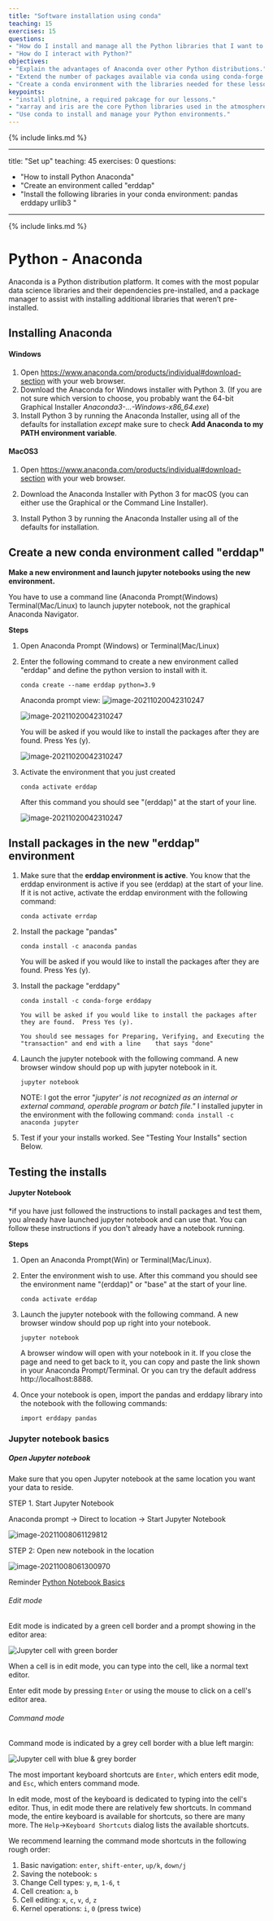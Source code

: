 ```yaml
---
title: "Software installation using conda"
teaching: 15
exercises: 15
questions:
- "How do I install and manage all the Python libraries that I want to use?"
- "How do I interact with Python?"
objectives:
- "Explain the advantages of Anaconda over other Python distributions."
- "Extend the number of packages available via conda using conda-forge."
- "Create a conda environment with the libraries needed for these lessons."
keypoints:
- "install plotnine, a required pakcage for our lessons."
- "xarray and iris are the core Python libraries used in the atmosphere and ocean sciences."
- "Use conda to install and manage your Python environments."
---
```


{% include links.md %}

---
title: "Set up"
teaching: 45
exercises: 0
questions:
- "How to install Python Anaconda"
- "Create an environment called "erddap"
- "Install the following libraries in your conda environment: pandas erddapy urllib3 "
---
{% include links.md %}


# Python - Anaconda

Anaconda is a Python distribution platform. It comes with the most popular data science libraries and their dependencies pre-installed, and a package manager to assist with installing additional libraries that weren’t pre-installed.

## Installing Anaconda

#### Windows

1. Open https://www.anaconda.com/products/individual#download-section with your web browser.
2. Download the Anaconda for Windows installer with Python 3. (If you are not sure which version to choose, you probably want the  64-bit Graphical Installer *Anaconda3-...-Windows-x86_64.exe*)
3. Install Python 3 by running the Anaconda Installer, using all of the defaults for installation *except* make sure to check **Add Anaconda to my PATH environment variable**.

#### MacOS3

1. Open https://www.anaconda.com/products/individual#download-section with your web browser.

2. Download the Anaconda Installer with Python 3 for macOS (you can either use the Graphical or the Command Line Installer).

3. Install Python 3 by running the Anaconda Installer using all of the defaults for installation.

   

## Create a new conda environment called "erddap"

**Make a new environment and launch jupyter notebooks using the new environment.**

You have to use a command line (Anaconda Prompt(Windows)  Terminal(Mac/Linux) to launch jupyter notebook, not the graphical  Anaconda Navigator.

**Steps**

1. Open Anaconda Prompt (Windows) or Terminal(Mac/Linux)

2. Enter the following command to create a new environment called "erddap" and define the python version to install with it. 

   ```conda create --name erddap python=3.9```

  

   Anaconda prompt view:    ![image-20211020042310247](../assets/img/install_basepath.png)

   ![image-20211020042310247](../assets/img/install_environment.png) 

   

   You will be asked if you would like to install the packages after they are found.  Press Yes (y).

   ![image-20211020042310247](../assets/img/install_environment_II.png)

   

3. Activate the environment that you just created

   ```conda activate erddap```


    After this command you should see "(erddap)" at the start of your line.

   ![image-20211020042310247](assets/img/install_environment_III.png)



## Install packages in the new "erddap" environment

1. Make sure that the **erddap environment is active**. You know that the erddap environment is active if you see (erddap) at the start of your line. If it is not active, activate the erddap environment with the following command:

   ```conda activate errdap```
   
2. Install the package "pandas" 

   ```conda install -c anaconda pandas```


   You will be asked if you would like to install the packages after they are found.  Press Yes (y).

3. Install the package "erddapy"

   ```conda install -c conda-forge erddapy```

       You will be asked if you would like to install the packages after they are found.  Press Yes (y).
    
       You should see messages for Preparing, Verifying, and Executing the "transaction" and end with a line    that says "done"

4. Launch the jupyter notebook with the following command. A new browser window should pop up with jupyter notebook in it.

   ```jupyter notebook```


   NOTE: I got the error "*jupyter' is not recognized as an internal or external command, operable program or batch file."* I installed jupyter in the environment with the following command: ```conda install -c anaconda jupyter```

6. Test if your your installs worked. See "Testing Your Installs" section Below.



## Testing the installs

#### Jupyter Notebook

*if you have just followed the instructions to install packages and  test them, you already have launched jupyter notebook and can use that.  You can follow these instructions if you don't already have a notebook  running.

**Steps**

1. Open an Anaconda Prompt(Win) or Terminal(Mac/Linux). 

2. Enter the environment wish to use.  After this command you should  see the environment name "(erddap)"  or "base" at the start of  your line.

   ```
   conda activate erddap
   ```
   
3. Launch the jupyter notebook with the following command. A new browser window should pop up right into your notebook.

   ```
   jupyter notebook
   ```

   A browser window will open with your notebook in it. If you close  the page and need to get back to it, you can copy and paste the link  shown in your Anaconda Prompt/Terminal.  Or you can try the default  address	http://localhost:8888.

4. Once your notebook is open, import the pandas and erddapy library into the notebook with the following commands: 

   ```import erddapy
   import erddapy pandas
   ```

   

###  Jupyter notebook basics

##### Open Jupyter notebook 

Make sure that you open Jupyter notebook at the same location you want your data to reside.

STEP 1. Start Jupyter Notebook

Anaconda prompt -> Direct to location -> Start Jupyter Notebook 

![image-20211008061129812](C:\Users\ksoenen\AppData\Roaming\Typora\typora-user-images\image-20211008061129812.png)



STEP 2: Open new notebook in the location

![image-20211008061300970](C:\Users\ksoenen\AppData\Roaming\Typora\typora-user-images\image-20211008061300970.png)

Reminder [Python Notebook Basics](https://nbviewer.org/github/jupyter/notebook/blob/master/docs/source/examples/Notebook/Notebook%20Basics.ipynb)

###### Edit mode

Edit mode is indicated by a green cell border and a prompt showing in the editor area:

![Jupyter cell with green border](https://nbviewer.org/github/jupyter/notebook/blob/master/docs/source/examples/Notebook/images/edit_mode.png)

When a cell is in edit mode, you can type into the cell, like a normal text editor.

Enter edit mode by pressing `Enter` or using the mouse to click on a cell's editor area.

###### Command mode

Command mode is indicated by a grey cell border with a blue left margin:

![Jupyter cell with blue & grey border](https://nbviewer.org/github/jupyter/notebook/blob/master/docs/source/examples/Notebook/images/command_mode.png)

The most important keyboard shortcuts are `Enter`, which enters edit mode, and `Esc`, which enters command mode.

In edit mode, most of the keyboard is dedicated to typing into the  cell's editor. Thus, in edit mode there are relatively few shortcuts.   In command mode, the entire keyboard is available for shortcuts, so  there are many more.  The `Help`->`Keyboard Shortcuts` dialog lists the available shortcuts.

We recommend learning the command mode shortcuts in the following rough order:

1. Basic navigation: `enter`, `shift-enter`, `up/k`, `down/j`
2. Saving the notebook: `s`
3. Change Cell types: `y`, `m`, `1-6`, `t`
4. Cell creation: `a`, `b`
5. Cell editing: `x`, `c`, `v`, `d`, `z`
6. Kernel operations: `i`, `0` (press twice)
